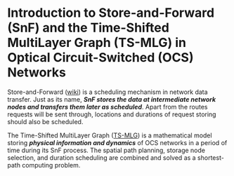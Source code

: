 # Introduction to Store-and-Forward (SnF) and the Time-Shifted MultiLayer Graph (TS-MLG) in Optical Circuit-Switched (OCS) Networks

Store-and-Forward ([wiki](https://en.wikipedia.org/wiki/Store_and_forward)) is a scheduling mechanism in network data transfer. Just as its name, ***SnF stores the data at intermediate network nodes and transfers them later as scheduled***. Apart from the routes requests will be sent through, locations and durations of request storing should also be scheduled. 

The Time-Shifted MultiLayer Graph ([TS-MLG](https://www.osapublishing.org/jocn/abstract.cfm?uri=jocn-8-3-162)) is a mathematical model storing ***physical information and dynamics*** of OCS networks in a period of time during its SnF process. The spatial path planning, storage node selection, and duration scheduling are combined and solved as a shortest-path computing problem.